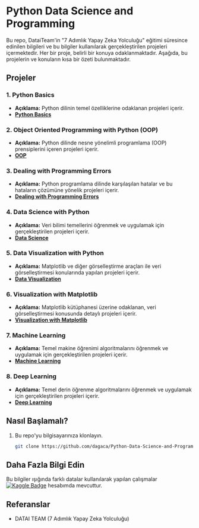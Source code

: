 # Python Data Science and Programming

Bu repo, DataiTeam'in "7 Adımlık Yapay Zeka Yolculuğu" eğitimi süresince edinilen bilgileri ve bu bilgiler kullanılarak gerçekleştirilen projeleri içermektedir. Her bir proje, belirli bir konuya odaklanmaktadır. Aşağıda, bu projelerin ve konuların kısa bir özeti bulunmaktadır. 



## Projeler

### 1. Python Basics
   - **Açıklama:** Python dilinin temel özelliklerine odaklanan projeleri içerir.
   - **[Python Basics](Python%20Basics)**

### 2. Object Oriented Programming with Python (OOP)
   - **Açıklama:** Python dilinde nesne yönelimli programlama (OOP) prensiplerini içeren projeleri içerir.
   - **[OOP](OOP)**

### 3. Dealing with Programming Errors
   - **Açıklama:** Python programlama dilinde karşılaşılan hatalar ve bu hataların çözümüne yönelik projeleri içerir.
   - **[Dealing with Programming Errors](Programming%20Errors)**

### 4. Data Science with Python
   - **Açıklama:** Veri bilimi temellerini öğrenmek ve uygulamak için gerçekleştirilen projeleri içerir.
   - **[Data Science](Data%20Science)**

### 5. Data Visualization with Python
   - **Açıklama:** Matplotlib ve diğer görselleştirme araçları ile veri görselleştirmesi konularında yapılan projeleri içerir.
   - **[Data Visualization](Data%20Visualization)**

### 6. Visualization with Matplotlib
   - **Açıklama:** Matplotlib kütüphanesi üzerine odaklanan, veri görselleştirmesi konusunda detaylı projeleri içerir.
   - **[Visualization with Matplotlib](Visualization%20with%20Matplotlib)**

### 7. Machine Learning
   - **Açıklama:** Temel makine öğrenimi algoritmalarını öğrenmek ve uygulamak için gerçekleştirilen projeleri içerir.
   - **[Machine Learning](Machine%20Learning)**

### 8. Deep Learning
   - **Açıklama:** Temel derin öğrenme algoritmalarını öğrenmek ve uygulamak için gerçekleştirilen projeleri içerir.
   - **[Deep Learning](Deep%20Learning)**



## Nasıl Başlamalı?

1. Bu repo'yu bilgisayarınıza klonlayın.
   ```bash
   git clone https://github.com/dagaca/Python-Data-Science-and-Programming.git
   ```



## Daha Fazla Bilgi Edin
Bu bilgiler ışığında farklı datalar kullanılarak yapılan çalışmalar [![Kaggle Badge](https://img.shields.io/badge/Kaggle-20BEFF?style=for-the-badge&logo=Kaggle&logoColor=white)](https://www.kaggle.com/dagaca) hesabımda mevcuttur.



## Referanslar
- DATAI TEAM (7 Adımlık Yapay Zeka Yolculuğu)
